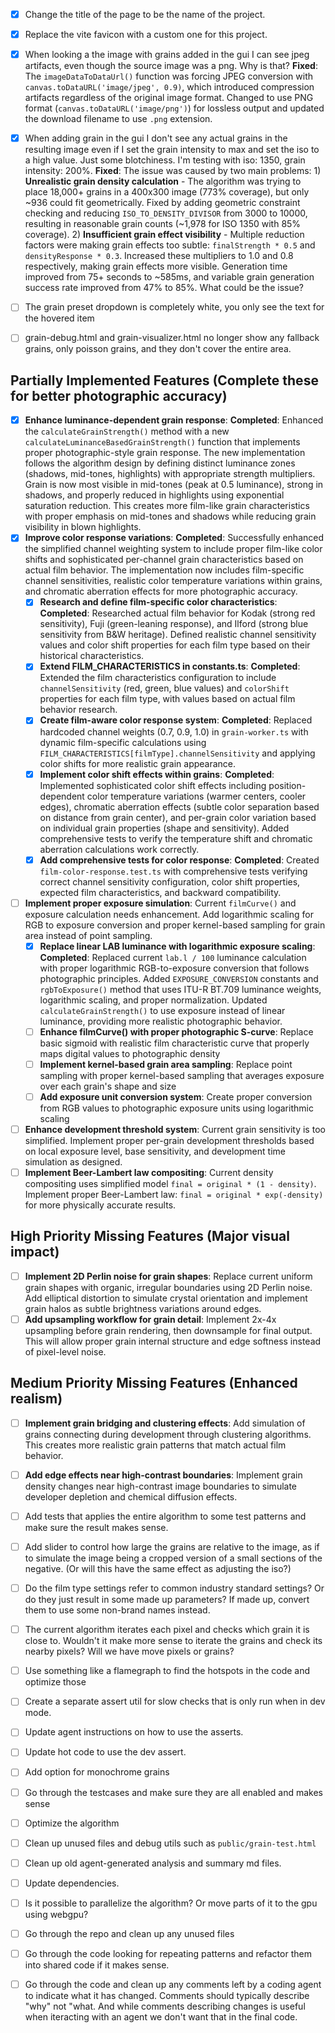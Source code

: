 - [x] Change the title of the page to be the name of the project.
- [x] Replace the vite favicon with a custom one for this project.
- [x] When looking a the image with grains added in the gui I can see jpeg artifacts, even though the source image was a png. Why is that? **Fixed**: The `imageDataToDataUrl()` function was forcing JPEG conversion with `canvas.toDataURL('image/jpeg', 0.9)`, which introduced compression artifacts regardless of the original image format. Changed to use PNG format (`canvas.toDataURL('image/png')`) for lossless output and updated the download filename to use `.png` extension.
- [x] When adding grain in the gui I don't see any actual grains in the resulting image even if I set the grain intensity to max and set the iso to a high value. Just some blotchiness. I'm testing with iso: 1350, grain intensity: 200%. **Fixed**: The issue was caused by two main problems: 1) **Unrealistic grain density calculation** - The algorithm was trying to place 18,000+ grains in a 400x300 image (773% coverage), but only ~936 could fit geometrically. Fixed by adding geometric constraint checking and reducing `ISO_TO_DENSITY_DIVISOR` from 3000 to 10000, resulting in reasonable grain counts (~1,978 for ISO 1350 with 85% coverage). 2) **Insufficient grain effect visibility** - Multiple reduction factors were making grain effects too subtle: `finalStrength * 0.5` and `densityResponse * 0.3`. Increased these multipliers to 1.0 and 0.8 respectively, making grain effects more visible. Generation time improved from 75+ seconds to ~585ms, and variable grain generation success rate improved from 47% to 85%.
What could be the issue?
  
- [ ] The grain preset dropdown is completely white, you only see the text for the hovered item
- [ ] grain-debug.html and grain-visualizer.html no longer show any fallback grains, only poisson grains, and they don't cover the entire area.

## Partially Implemented Features (Complete these for better photographic accuracy)

- [x] **Enhance luminance-dependent grain response**: **Completed**: Enhanced the `calculateGrainStrength()` method with a new `calculateLuminanceBasedGrainStrength()` function that implements proper photographic-style grain response. The new implementation follows the algorithm design by defining distinct luminance zones (shadows, mid-tones, highlights) with appropriate strength multipliers. Grain is now most visible in mid-tones (peak at 0.5 luminance), strong in shadows, and properly reduced in highlights using exponential saturation reduction. This creates more film-like grain characteristics with proper emphasis on mid-tones and shadows while reducing grain visibility in blown highlights.
- [x] **Improve color response variations**: **Completed**: Successfully enhanced the simplified channel weighting system to include proper film-like color shifts and sophisticated per-channel grain characteristics based on actual film behavior. The implementation now includes film-specific channel sensitivities, realistic color temperature variations within grains, and chromatic aberration effects for more photographic accuracy.
  - [x] **Research and define film-specific color characteristics**: **Completed**: Researched actual film behavior for Kodak (strong red sensitivity), Fuji (green-leaning response), and Ilford (strong blue sensitivity from B&W heritage). Defined realistic channel sensitivity values and color shift properties for each film type based on their historical characteristics.
  - [x] **Extend FILM_CHARACTERISTICS in constants.ts**: **Completed**: Extended the film characteristics configuration to include `channelSensitivity` (red, green, blue values) and `colorShift` properties for each film type, with values based on actual film behavior research.
  - [x] **Create film-aware color response system**: **Completed**: Replaced hardcoded channel weights (0.7, 0.9, 1.0) in `grain-worker.ts` with dynamic film-specific calculations using `FILM_CHARACTERISTICS[filmType].channelSensitivity` and applying color shifts for more realistic grain appearance.
  - [x] **Implement color shift effects within grains**: **Completed**: Implemented sophisticated color shift effects including position-dependent color temperature variations (warmer centers, cooler edges), chromatic aberration effects (subtle color separation based on distance from grain center), and per-grain color variation based on individual grain properties (shape and sensitivity). Added comprehensive tests to verify the temperature shift and chromatic aberration calculations work correctly.
  - [x] **Add comprehensive tests for color response**: **Completed**: Created `film-color-response.test.ts` with comprehensive tests verifying correct channel sensitivity configuration, color shift properties, expected film characteristics, and backward compatibility.
- [ ] **Implement proper exposure simulation**: Current `filmCurve()` and exposure calculation needs enhancement. Add logarithmic scaling for RGB to exposure conversion and proper kernel-based sampling for grain area instead of point sampling.
  - [x] **Replace linear LAB luminance with logarithmic exposure scaling**: **Completed**: Replaced current `lab.l / 100` luminance calculation with proper logarithmic RGB-to-exposure conversion that follows photographic principles. Added `EXPOSURE_CONVERSION` constants and `rgbToExposure()` method that uses ITU-R BT.709 luminance weights, logarithmic scaling, and proper normalization. Updated `calculateGrainStrength()` to use exposure instead of linear luminance, providing more realistic photographic behavior.
  - [ ] **Enhance filmCurve() with proper photographic S-curve**: Replace basic sigmoid with realistic film characteristic curve that properly maps digital values to photographic density
  - [ ] **Implement kernel-based grain area sampling**: Replace point sampling with proper kernel-based sampling that averages exposure over each grain's shape and size
  - [ ] **Add exposure unit conversion system**: Create proper conversion from RGB values to photographic exposure units using logarithmic scaling
- [ ] **Enhance development threshold system**: Current grain sensitivity is too simplified. Implement proper per-grain development thresholds based on local exposure level, base sensitivity, and development time simulation as designed.
- [ ] **Implement Beer-Lambert law compositing**: Current density compositing uses simplified model `final = original * (1 - density)`. Implement proper Beer-Lambert law: `final = original * exp(-density)` for more physically accurate results.

## High Priority Missing Features (Major visual impact)

- [ ] **Implement 2D Perlin noise for grain shapes**: Replace current uniform grain shapes with organic, irregular boundaries using 2D Perlin noise. Add elliptical distortion to simulate crystal orientation and implement grain halos as subtle brightness variations around edges.
- [ ] **Add upsampling workflow for grain detail**: Implement 2x-4x upsampling before grain rendering, then downsample for final output. This will allow proper grain internal structure and edge softness instead of pixel-level noise.

## Medium Priority Missing Features (Enhanced realism)

- [ ] **Implement grain bridging and clustering effects**: Add simulation of grains connecting during development through clustering algorithms. This creates more realistic grain patterns that match actual film behavior.
- [ ] **Add edge effects near high-contrast boundaries**: Implement grain density changes near high-contrast image boundaries to simulate developer depletion and chemical diffusion effects.

- [ ] Add tests that applies the entire algorithm to some test patterns and make sure the result makes sense.
- [ ] Add slider to control how large the grains are relative to the image, as if to simulate the image being a cropped version of a small sections of the negative. (Or will this have the same effect as adjusting the iso?)
- [ ] Do the film type settings refer to common industry standard settings? Or do they just result in some made up parameters? If made up, convert them to use some non-brand names instead.
- [ ] The current algorithm iterates each pixel and checks which grain it is close to. Wouldn't it make more sense to iterate the grains and check its nearby pixels? Will we have move pixels or grains?
- [ ] Use something like a flamegraph to find the hotspots in the code and optimize those
- [ ] Create a separate assert util for slow checks that is only run when in dev mode.
- [ ] Update agent instructions on how to use the asserts.
- [ ] Update hot code to use the dev assert.
- [ ] Add option for monochrome grains
- [ ] Go through the testcases and make sure they are all enabled and makes sense
- [ ] Optimize the algorithm
- [ ] Clean up unused files and debug utils such as `public/grain-test.html`
- [ ] Clean up old agent-generated analysis and summary md files.
- [ ] Update dependencies.
- [ ] Is it possible to parallelize the algorithm? Or move parts of it to the gpu using webgpu?
- [ ] Go through the repo and clean up any unused files
- [ ] Go through the code looking for repeating patterns and refactor them into shared code if it makes sense.
- [ ] Go through the code and clean up any comments left by a coding agent to indicate what it has changed. Comments should typically describe "why" not "what. And while comments describing changes is useful when iteracting with an agent we don't want that in the final code.
